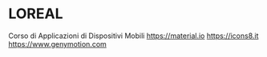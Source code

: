 # LOREAL
Corso di Applicazioni di Dispositivi Mobili 
https://material.io
https://icons8.it
https://www.genymotion.com
